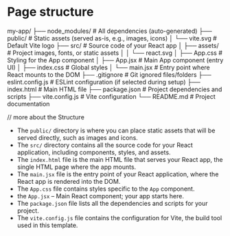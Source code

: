 # Page structure 
my-app/
├── node_modules/        # All dependencies (auto-generated)
├── public/              # Static assets (served as-is, e.g., images, icons)
│   └── vite.svg         # Default Vite logo
├── src/                 # Source code of your React app
│   ├── assets/          # Project images, fonts, or static assets
│   │   └── react.svg
│   ├── App.css          # Styling for the App component
│   ├── App.jsx          # Main App component (entry UI)
│   ├── index.css        # Global styles
│   └── main.jsx         # Entry point where React mounts to the DOM
├── .gitignore           # Git ignored files/folders
├── eslint.config.js     # ESLint configuration (if selected during setup)
├── index.html           # Main HTML file
├── package.json         # Project dependencies and scripts
├── vite.config.js       # Vite configuration
└── README.md            # Project documentation

// more about the Structure
- The `public/` directory is where you can place static assets that will be served directly, such as images and icons.
- The `src/` directory contains all the source code for your React application, including components, styles, and assets.
- The `index.html` file is the main HTML file that serves your React app, the single HTML page where the app mounts.
- The `main.jsx` file is the entry point of your React application, where the React app is rendered into the DOM.
- The `App.css` file contains styles specific to the `App` component.
- the `App.jsx` – Main React component; your app starts here.
- The `package.json` file lists all the dependencies and scripts for your project.
- The `vite.config.js` file contains the configuration for Vite, the build tool used in this template.